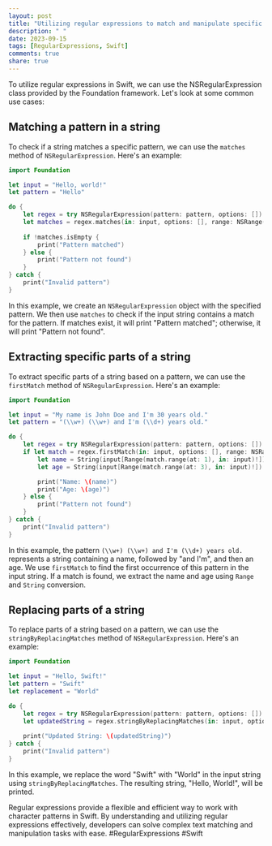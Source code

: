 ```yaml
---
layout: post
title: "Utilizing regular expressions to match and manipulate specific characters in Swift"
description: " "
date: 2023-09-15
tags: [RegularExpressions, Swift]
comments: true
share: true
---
```


To utilize regular expressions in Swift, we can use the NSRegularExpression class provided by the Foundation framework. Let's look at some common use cases:

## Matching a pattern in a string

To check if a string matches a specific pattern, we can use the `matches` method of `NSRegularExpression`. Here's an example:

```swift
import Foundation

let input = "Hello, world!"
let pattern = "Hello"

do {
    let regex = try NSRegularExpression(pattern: pattern, options: [])
    let matches = regex.matches(in: input, options: [], range: NSRange(location: 0, length: input.utf16.count))
    
    if !matches.isEmpty {
        print("Pattern matched")
    } else {
        print("Pattern not found")
    }
} catch {
    print("Invalid pattern")
}
```

In this example, we create an `NSRegularExpression` object with the specified pattern. We then use `matches` to check if the input string contains a match for the pattern. If matches exist, it will print "Pattern matched"; otherwise, it will print "Pattern not found".

## Extracting specific parts of a string

To extract specific parts of a string based on a pattern, we can use the `firstMatch` method of `NSRegularExpression`. Here's an example:

```swift
import Foundation

let input = "My name is John Doe and I'm 30 years old."
let pattern = "(\\w+) (\\w+) and I'm (\\d+) years old."

do {
    let regex = try NSRegularExpression(pattern: pattern, options: [])
    if let match = regex.firstMatch(in: input, options: [], range: NSRange(location: 0, length: input.utf16.count)) {
        let name = String(input[Range(match.range(at: 1), in: input)!])
        let age = String(input[Range(match.range(at: 3), in: input)!])

        print("Name: \(name)")
        print("Age: \(age)")
    } else {
        print("Pattern not found")
    }
} catch {
    print("Invalid pattern")
}
```

In this example, the pattern `(\\w+) (\\w+) and I'm (\\d+) years old.` represents a string containing a name, followed by "and I'm", and then an age. We use `firstMatch` to find the first occurrence of this pattern in the input string. If a match is found, we extract the name and age using `Range` and `String` conversion.

## Replacing parts of a string

To replace parts of a string based on a pattern, we can use the `stringByReplacingMatches` method of `NSRegularExpression`. Here's an example:

```swift
import Foundation

let input = "Hello, Swift!"
let pattern = "Swift"
let replacement = "World"

do {
    let regex = try NSRegularExpression(pattern: pattern, options: [])
    let updatedString = regex.stringByReplacingMatches(in: input, options: [], range: NSRange(location: 0, length: input.utf16.count), withTemplate: replacement)
    
    print("Updated String: \(updatedString)")
} catch {
    print("Invalid pattern")
}
```

In this example, we replace the word "Swift" with "World" in the input string using `stringByReplacingMatches`. The resulting string, "Hello, World!", will be printed.

Regular expressions provide a flexible and efficient way to work with character patterns in Swift. By understanding and utilizing regular expressions effectively, developers can solve complex text matching and manipulation tasks with ease. #RegularExpressions #Swift